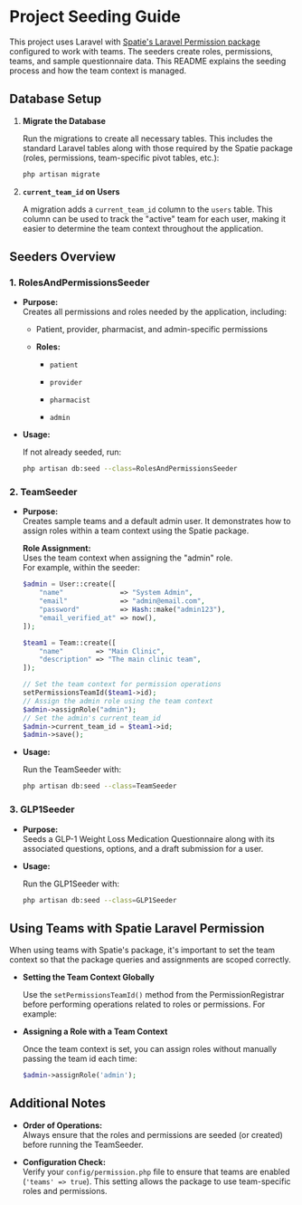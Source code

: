 # Project Seeding Guide

This project uses Laravel with [Spatie's Laravel Permission package](https://github.com/spatie/laravel-permission) configured to work with teams. The seeders create roles, permissions, teams, and sample questionnaire data. This README explains the seeding process and how the team context is managed.

Database Setup
--------------

1.  **Migrate the Database**

    Run the migrations to create all necessary tables. This includes the standard Laravel tables along with those required by the Spatie package (roles, permissions, team-specific pivot tables, etc.):

    ```bash
    php artisan migrate
    ```

2.  **`current_team_id` on Users**

    A migration adds a `current_team_id` column to the `users` table. This column can be used to track the "active" team for each user, making it easier to determine the team context throughout the application.

Seeders Overview
----------------

### 1\. RolesAndPermissionsSeeder

-   **Purpose:**\
    Creates all permissions and roles needed by the application, including:
    -   Patient, provider, pharmacist, and admin-specific permissions

    -   **Roles:**

        -   `patient`

        -   `provider`

        -   `pharmacist`

        -   `admin`

-   **Usage:**

    If not already seeded, run:

    ```bash
    php artisan db:seed --class=RolesAndPermissionsSeeder
    ```

### 2\. TeamSeeder

-   **Purpose:**\
    Creates sample teams and a default admin user. It demonstrates how to assign roles within a team context using the Spatie package.

    **Role Assignment:**\
    Uses the team context when assigning the "admin" role.\
    For example, within the seeder:

    ```php
    $admin = User::create([
        "name"              => "System Admin",
        "email"             => "admin@email.com",
        "password"          => Hash::make("admin123"),
        "email_verified_at" => now(),
    ]);

    $team1 = Team::create([
        "name"        => "Main Clinic",
        "description" => "The main clinic team",
    ]);

    // Set the team context for permission operations
    setPermissionsTeamId($team1->id);
    // Assign the admin role using the team context
    $admin->assignRole("admin");
    // Set the admin's current_team_id
    $admin->current_team_id = $team1->id;
    $admin->save();
    ```

-   **Usage:**

    Run the TeamSeeder with:

    ```bash
    php artisan db:seed --class=TeamSeeder
    ```

### 3\. GLP1Seeder

-   **Purpose:**\
    Seeds a GLP-1 Weight Loss Medication Questionnaire along with its associated questions, options, and a draft submission for a user.

-   **Usage:**

    Run the GLP1Seeder with:

    ```bash
    php artisan db:seed --class=GLP1Seeder
    ```

Using Teams with Spatie Laravel Permission
------------------------------------------

When using teams with Spatie's package, it's important to set the team context so that the package queries and assignments are scoped correctly.

-   **Setting the Team Context Globally**

    Use the `setPermissionsTeamId()` method from the PermissionRegistrar before performing operations related to roles or permissions. For example:

-   **Assigning a Role with a Team Context**

    Once the team context is set, you can assign roles without manually passing the team id each time:

    ```php
    $admin->assignRole('admin');
    ```

Additional Notes
----------------

-   **Order of Operations:**\
    Always ensure that the roles and permissions are seeded (or created) before running the TeamSeeder.


-   **Configuration Check:**\
    Verify your `config/permission.php` file to ensure that teams are enabled (`'teams' => true`). This setting allows the package to use team-specific roles and permissions.
